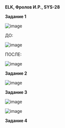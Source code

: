 **ELK, Фролов И.Р., SYS-28**

**Задание 1**

![image](https://github.com/beast86m/11_3_ELK/assets/47268167/1bccf1be-cdfe-42c2-bb05-5d0c1b6a1e1e)

ДО:

![image](https://github.com/beast86m/11_3_ELK/assets/47268167/abe003af-8f4c-4875-a3bb-2a19568c73a8)

ПОСЛЕ:

![image](https://github.com/beast86m/11_3_ELK/assets/47268167/6630860d-4394-4f21-a718-3e2457210a6b)



**Задание 2**

![image](https://github.com/beast86m/11_3_ELK/assets/47268167/7106fef2-e7d2-49f8-b1af-fdbaba7c4892)


**Задание 3**

![image](https://github.com/beast86m/11_3_ELK/assets/47268167/50b74f21-df27-4fa0-80f6-69f730e4dc16)


![image](https://github.com/beast86m/11_3_ELK/assets/47268167/307d8ff0-1014-4cb7-96c0-c4d91050149b)


**Задание 4**

